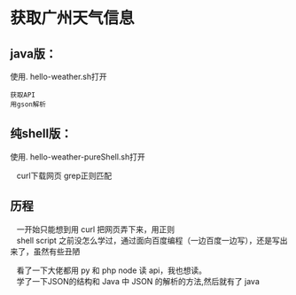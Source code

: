 
获取广州天气信息
==============
java版：
--------------------------
使用. hello-weather.sh打开

    获取API
    用gson解析

纯shell版：
--------------------------
使用. hello-weather-pureShell.sh打开

    curl下载网页
    grep正则匹配



历程
--------------------------
    一开始只能想到用 curl 把网页弄下来，用正则<br>
    shell script 之前没怎么学过，通过面向百度编程（一边百度一边写），还是写出来了，虽然有些丑陋
    
    看了一下大佬都用 py 和 php node 读 api，我也想读。<br>
    学了一下JSON的结构和 Java 中 JSON 的解析的方法,然后就有了 java<br>
    
    
